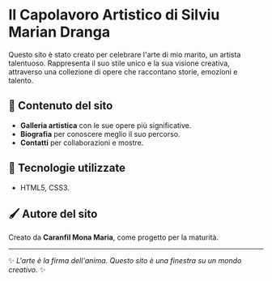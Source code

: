 # Il Capolavoro Artistico di Silviu Marian Dranga

Questo sito è stato creato per celebrare l'arte di mio marito, un artista talentuoso. Rappresenta il suo stile unico e la sua visione creativa, attraverso una collezione di opere che raccontano storie, emozioni e talento.

## 🎨 Contenuto del sito
- **Galleria artistica** con le sue opere più significative.
- **Biografia** per conoscere meglio il suo percorso.
- **Contatti** per collaborazioni e mostre.

## 🔧 Tecnologie utilizzate
- HTML5, CSS3.
  
## 🖌 Autore del sito
Creato da **Caranfil Mona Maria**, come progetto per la maturità.

---
✨ _L'arte è la firma dell'anima. Questo sito è una finestra su un mondo creativo._ ✨
